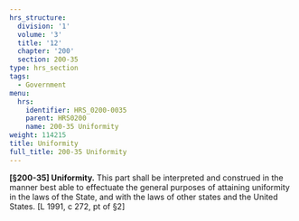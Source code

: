```yaml
---
hrs_structure:
  division: '1'
  volume: '3'
  title: '12'
  chapter: '200'
  section: 200-35
type: hrs_section
tags:
  - Government
menu:
  hrs:
    identifier: HRS_0200-0035
    parent: HRS0200
    name: 200-35 Uniformity
weight: 114215
title: Uniformity
full_title: 200-35 Uniformity
---
```

**[§200-35] Uniformity.** This part shall be interpreted and construed in the manner best able to effectuate the general purposes of attaining uniformity in the laws of the State, and with the laws of other states and the United States. [L 1991, c 272, pt of §2]
